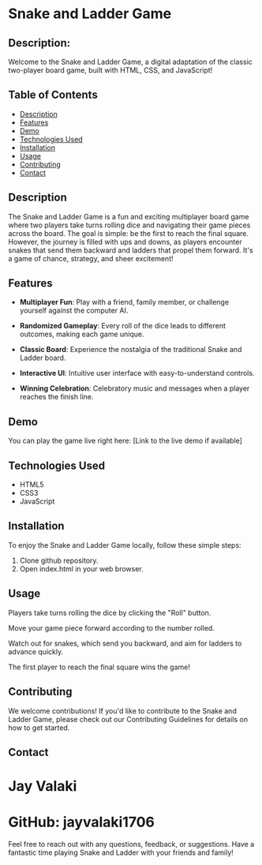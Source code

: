 # Snake and Ladder Game
## Description:
Welcome to the Snake and Ladder Game, a digital adaptation of the classic two-player board game, built with HTML, CSS, and JavaScript!


## Table of Contents

- [Description](#description)
- [Features](#features)
- [Demo](#demo)
- [Technologies Used](#technologies-used)
- [Installation](#installation)
- [Usage](#usage)
- [Contributing](#contributing)
- [Contact](#contact)

## Description

The Snake and Ladder Game is a fun and exciting multiplayer board game where two players take turns rolling dice and navigating their game pieces across the board. The goal is simple: be the first to reach the final square. However, the journey is filled with ups and downs, as players encounter snakes that send them backward and ladders that propel them forward. It's a game of chance, strategy, and sheer excitement!

## Features

- **Multiplayer Fun**: Play with a friend, family member, or challenge yourself against the computer AI.

- **Randomized Gameplay**: Every roll of the dice leads to different outcomes, making each game unique.

- **Classic Board**: Experience the nostalgia of the traditional Snake and Ladder board.

- **Interactive UI**: Intuitive user interface with easy-to-understand controls.

- **Winning Celebration**: Celebratory music and messages when a player reaches the finish line.

## Demo

You can play the game live right here: [Link to the live demo if available]

## Technologies Used

- HTML5
- CSS3
- JavaScript

## Installation

To enjoy the Snake and Ladder Game locally, follow these simple steps:
1. Clone github repository. 
2. Open index.html in your web browser.

## Usage
Players take turns rolling the dice by clicking the "Roll" button.

Move your game piece forward according to the number rolled.

Watch out for snakes, which send you backward, and aim for ladders to advance quickly.

The first player to reach the final square wins the game!

## Contributing
We welcome contributions! If you'd like to contribute to the Snake and Ladder Game, please check out our Contributing Guidelines for details on how to get started.

## Contact
# Jay Valaki
# GitHub: jayvalaki1706
Feel free to reach out with any questions, feedback, or suggestions. Have a fantastic time playing Snake and Ladder with your friends and family!

